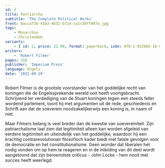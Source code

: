 ```yaml
---
id: 2
title: Patriarcha
subtitle: 'The Complete Political Works'
front: 0acca73b-41b3-4631-b714-ca1c30ff807e.jpg
tags:
    - Monarchie
    - Christendom
variants:
    - { id: 2, price: 22.99, format: paperback, isbn: 978-1-922602-16-9 }
writers:
    - 'Robert Filmer'
pages: 316
publisher: 'Imperium Press'
language: Engels
date: '2022-09-29'
---
```


Robert Filmer is de grootste voorstander van het goddelijke recht van koningen die de Engelssprekende wereld ooit heeft voortgebracht. Schrijvend ter verdediging van de Stuart koningen tegen een steeds feller wordend parlement, toont hij met argumenten uit de rede, geschiedenis en Schrift aan dat de soeverein noodzakelijkerwijs een koning is, in naam of niet.

Maar Filmers belang is veel breder dan de kwestie van soevereiniteit. Zijn patriarchalisme laat zien dat legitimiteit alleen kan worden afgeleid van eerdere legitimiteit en uiteindelijk van het goddelijke, waardoor hij een krachtig contrarevolutionair filosofisch kader biedt met fatale gevolgen voor de democratie en het constitutionalisme. Geen wonder dat liberalen het nodig vonden om op hem te reageren en in de inleiding van dit deel wordt aangetoond dat zijn beroemdste criticus - John Locke - hem nooit met succes heeft weerlegd.
